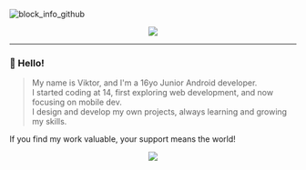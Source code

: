 
![block_info_github](https://github.com/user-attachments/assets/0b261e8e-7801-4f54-b65d-e962660d3079)
<p align="center">
  <img src="https://skillicons.dev/icons?i=kotlin,androidstudio,figma&theme=light" />
</p>

---

### 👋 Hello!

>My name is Viktor, and I'm a 16yo Junior Android developer.  
>I started coding at 14, first exploring web development, and now focusing on mobile dev.  
>I design and develop my own projects, always learning and growing my skills.

If you find my work valuable, your support means the world!

<p align="center">
  <img src="![block_info_github](https://github.com/user-attachments/assets/0b261e8e-7801-4f54-b65d-e962660d3079)"></p>
